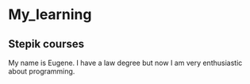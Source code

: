 # My_learning
## Stepik courses
My name is Eugene. I have a law degree but now I am very enthusiastic about programming.
